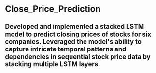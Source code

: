 # Close_Price_Prediction
## Developed and implemented a stacked LSTM model to predict closing prices of stocks for six companies. Leveraged the model's ability to capture intricate temporal patterns and dependencies in sequential stock price data by stacking multiple LSTM layers.

